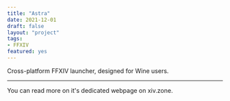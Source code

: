 ```yaml
---
title: "Astra"
date: 2021-12-01
draft: false
layout: "project"
tags:
- FFXIV
featured: yes
---
```


Cross-platform FFXIV launcher, designed for Wine users.

<!--more-->
---

You can read more on it's dedicated webpage on xiv.zone.
